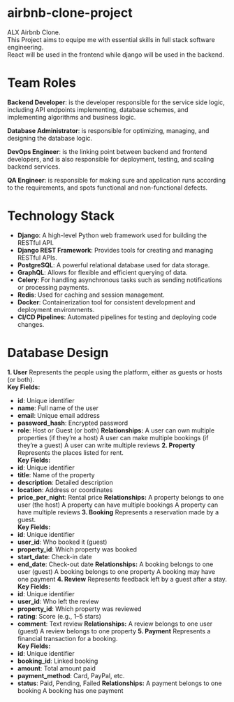 # airbnb-clone-project
ALX Airbnb Clone.  
This Project aims to equipe me with essential skills in full stack software engineering.  
React will be used in the frontend while django will be used in the backend.  

# Team Roles
**Backend Developer**: is the developer responsible for the service side logic, including API endpoints implementing, database schemes, and implementing algorithms and business logic.  

**Database Administrator**: is responsible for optimizing, managing, and designing the database logic.  

**DevOps Engineer**: is the linking point between backend and frontend developers, and is also responsible for deployment, testing, and scaling backend services.

**QA Engineer**: is responsible for making sure and application runs according to the requirements, and spots functional and non-functional defects.

# Technology Stack
- **Django**: A high-level Python web framework used for building the RESTful API.
- **Django REST Framework**: Provides tools for creating and managing RESTful APIs.
- **PostgreSQL**: A powerful relational database used for data storage.
- **GraphQL**: Allows for flexible and efficient querying of data.
- **Celery**: For handling asynchronous tasks such as sending notifications or processing payments.
- **Redis**: Used for caching and session management.
- **Docker**: Containerization tool for consistent development and deployment environments.
- **CI/CD Pipelines**: Automated pipelines for testing and deploying code changes.

# Database Design
**1. User**
Represents the people using the platform, either as guests or hosts (or both).  
**Key Fields:**
  - **id**: Unique identifier
  - **name**: Full name of the user
  - **email**: Unique email address
  - **password_hash**: Encrypted password
  - **role**: Host or Guest (or both)
**Relationships:**
A user can own multiple properties (if they’re a host)
A user can make multiple bookings (if they’re a guest)
A user can write multiple reviews
**2. Property**
Represents the places listed for rent.  
**Key Fields:**
  - **id**: Unique identifier
  - **title**: Name of the property
  - **description**: Detailed description
  - **location**: Address or coordinates
  - **price_per_night**: Rental price
**Relationships:**
A property belongs to one user (the host)
A property can have multiple bookings
A property can have multiple reviews
**3. Booking**
Represents a reservation made by a guest.  
**Key Fields:**
  - **id**: Unique identifier
  - **user_id**: Who booked it (guest)
  - **property_id**: Which property was booked
  - **start_date**: Check-in date
  - **end_date**: Check-out date
**Relationships:**
A booking belongs to one user (guest)
A booking belongs to one property
A booking may have one payment
**4. Review**
Represents feedback left by a guest after a stay.  
**Key Fields:**
  - **id**: Unique identifier
  - **user_id**: Who left the review
  - **property_id**: Which property was reviewed
  - **rating**: Score (e.g., 1–5 stars)
  - **comment**: Text review
**Relationships:**
A review belongs to one user (guest)
A review belongs to one property
**5. Payment**
Represents a financial transaction for a booking.  
**Key Fields:**
  - **id**: Unique identifier
  - **booking_id**: Linked booking
  - **amount**: Total amount paid
  - **payment_method**: Card, PayPal, etc.
  - **status**: Paid, Pending, Failed
**Relationships:**
A payment belongs to one booking
A booking has one payment
